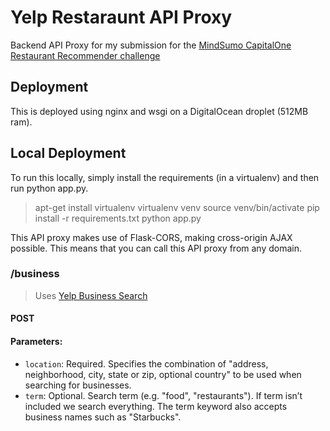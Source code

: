 # Yelp Restaraunt API Proxy
Backend API Proxy for my submission for the [MindSumo CapitalOne Restaurant Recommender challenge](https://www.mindsumo.com/contests/restaurant-api)

## Deployment
This is deployed using nginx and wsgi on a DigitalOcean droplet (512MB ram).

## Local Deployment
To run this locally, simply install the requirements (in a virtualenv) and then run python app.py.
> apt-get install virtualenv
> virtualenv venv
> source venv/bin/activate
> pip install -r requirements.txt
> python app.py

This API proxy makes use of Flask-CORS, making cross-origin AJAX possible. This means that you can call this API proxy from any domain.

### /business 
> Uses [Yelp Business Search](https://www.yelp.com/developers/documentation/v3/business_search)
#### POST
#### Parameters: 
- `location`: Required. Specifies the combination of "address, neighborhood, city, state or zip, optional country" to be used when searching for businesses.
- `term`: Optional. Search term (e.g. "food", "restaurants"). If term isn’t included we search everything. The term keyword also accepts business names such as "Starbucks".

